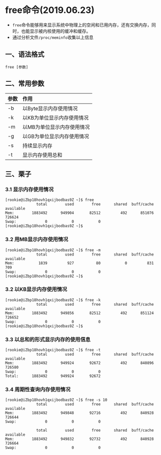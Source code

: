 # free命令(2019.06.23)

- `free`命令能够用来显示系统中物理上的空闲和已用内存，还有交换内存，同时，也能显示被内核使用的缓冲和缓存。
- 通过分析文件`/proc/meminfo`收集以上信息

## 一、语法格式

`free [参数]`

## 二、常用参数

| 参数 | 作用 |
| :--- | :--- |
| -b | 以Byte显示内存使用情况 |
| -k | 以KB为单位显示内存使用情况 |
| -m | 以MB为单位显示内存使用情况 |
| -g | 以GB为单位显示内存使用情况 |
| -s | 持续显示内存 |
| -t | 显示内存使用总和 |

## 三、栗子

### 3.1 显示内存使用情况

    [rookie@iZbp18hovh1qxijbodbas9Z ~]$ free
                  total        used        free      shared  buff/cache   available
    Mem:        1883492      949904       82512         492      851076      726624
    Swap:             0           0           0
    [rookie@iZbp18hovh1qxijbodbas9Z ~]$ 
    
### 3.2 用MB显示内存使用情况

    [rookie@iZbp18hovh1qxijbodbas9Z ~]$ free -m
                  total        used        free      shared  buff/cache   available
    Mem:           1839         927          80           0         831         709
    Swap:             0           0           0
    [rookie@iZbp18hovh1qxijbodbas9Z ~]$ 
    
### 3.2 以KB显示内存使用情况

    [rookie@iZbp18hovh1qxijbodbas9Z ~]$ free -k
                  total        used        free      shared  buff/cache   available
    Mem:        1883492      949856       82512         492      851124      726652
    Swap:             0           0           0
    [rookie@iZbp18hovh1qxijbodbas9Z ~]$ 

### 3.3 以总和的形式显示内存的使用信息

    [rookie@iZbp18hovh1qxijbodbas9Z ~]$ free -t
                  total        used        free      shared  buff/cache   available
    Mem:        1883492      949924       92672         492      840896      726580
    Swap:             0           0           0
    Total:      1883492      949924       92672


### 3.4 周期性查询内存使用情况

    [rookie@iZbp18hovh1qxijbodbas9Z ~]$ free -s 10
                  total        used        free      shared  buff/cache   available
    Mem:        1883492      949848       92716         492      840928      726644
    Swap:             0           0           0
    
                  total        used        free      shared  buff/cache   available
    Mem:        1883492      949832       92732         492      840928      726664
    Swap:             0           0           0


